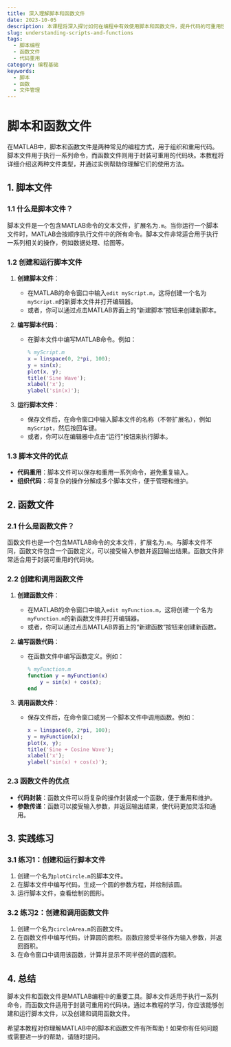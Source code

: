 ```yaml
---
title: 深入理解脚本和函数文件
date: 2023-10-05
description: 本课程将深入探讨如何在编程中有效使用脚本和函数文件，提升代码的可重用性和维护性。
slug: understanding-scripts-and-functions
tags:
  - 脚本编程
  - 函数文件
  - 代码重用
category: 编程基础
keywords:
  - 脚本
  - 函数
  - 文件管理
---
```


# 脚本和函数文件

在MATLAB中，脚本和函数文件是两种常见的编程方式，用于组织和重用代码。脚本文件用于执行一系列命令，而函数文件则用于封装可重用的代码块。本教程将详细介绍这两种文件类型，并通过实例帮助你理解它们的使用方法。

## 1. 脚本文件

### 1.1 什么是脚本文件？

脚本文件是一个包含MATLAB命令的文本文件，扩展名为`.m`。当你运行一个脚本文件时，MATLAB会按顺序执行文件中的所有命令。脚本文件非常适合用于执行一系列相关的操作，例如数据处理、绘图等。

### 1.2 创建和运行脚本文件

1. **创建脚本文件**：
   - 在MATLAB的命令窗口中输入`edit myScript.m`，这将创建一个名为`myScript.m`的新脚本文件并打开编辑器。
   - 或者，你可以通过点击MATLAB界面上的“新建脚本”按钮来创建新脚本。

2. **编写脚本代码**：
   - 在脚本文件中编写MATLAB命令。例如：
     ```matlab
     % myScript.m
     x = linspace(0, 2*pi, 100);
     y = sin(x);
     plot(x, y);
     title('Sine Wave');
     xlabel('x');
     ylabel('sin(x)');
     ```

3. **运行脚本文件**：
   - 保存文件后，在命令窗口中输入脚本文件的名称（不带扩展名），例如`myScript`，然后按回车键。
   - 或者，你可以在编辑器中点击“运行”按钮来执行脚本。

### 1.3 脚本文件的优点

- **代码重用**：脚本文件可以保存和重用一系列命令，避免重复输入。
- **组织代码**：将复杂的操作分解成多个脚本文件，便于管理和维护。

## 2. 函数文件

### 2.1 什么是函数文件？

函数文件也是一个包含MATLAB命令的文本文件，扩展名为`.m`。与脚本文件不同，函数文件包含一个函数定义，可以接受输入参数并返回输出结果。函数文件非常适合用于封装可重用的代码块。

### 2.2 创建和调用函数文件

1. **创建函数文件**：
   - 在MATLAB的命令窗口中输入`edit myFunction.m`，这将创建一个名为`myFunction.m`的新函数文件并打开编辑器。
   - 或者，你可以通过点击MATLAB界面上的“新建函数”按钮来创建新函数。

2. **编写函数代码**：
   - 在函数文件中编写函数定义。例如：
     ```matlab
     % myFunction.m
     function y = myFunction(x)
         y = sin(x) + cos(x);
     end
     ```

3. **调用函数文件**：
   - 保存文件后，在命令窗口或另一个脚本文件中调用函数。例如：
     ```matlab
     x = linspace(0, 2*pi, 100);
     y = myFunction(x);
     plot(x, y);
     title('Sine + Cosine Wave');
     xlabel('x');
     ylabel('sin(x) + cos(x)');
     ```

### 2.3 函数文件的优点

- **代码封装**：函数文件可以将复杂的操作封装成一个函数，便于重用和维护。
- **参数传递**：函数可以接受输入参数，并返回输出结果，使代码更加灵活和通用。

## 3. 实践练习

### 3.1 练习1：创建和运行脚本文件

1. 创建一个名为`plotCircle.m`的脚本文件。
2. 在脚本文件中编写代码，生成一个圆的参数方程，并绘制该圆。
3. 运行脚本文件，查看绘制的图形。

### 3.2 练习2：创建和调用函数文件

1. 创建一个名为`circleArea.m`的函数文件。
2. 在函数文件中编写代码，计算圆的面积。函数应接受半径作为输入参数，并返回面积。
3. 在命令窗口中调用该函数，计算并显示不同半径的圆的面积。

## 4. 总结

脚本文件和函数文件是MATLAB编程中的重要工具。脚本文件适用于执行一系列命令，而函数文件适用于封装可重用的代码块。通过本教程的学习，你应该能够创建和运行脚本文件，以及创建和调用函数文件。

希望本教程对你理解MATLAB中的脚本和函数文件有所帮助！如果你有任何问题或需要进一步的帮助，请随时提问。